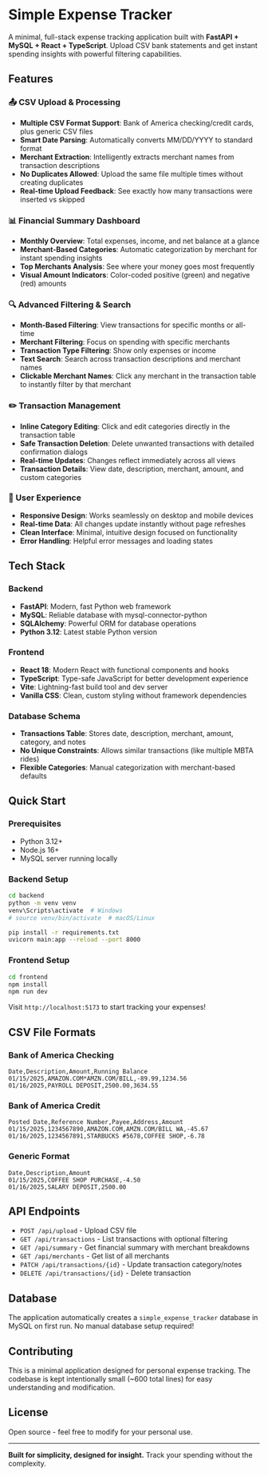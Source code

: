 # Simple Expense Tracker

A minimal, full-stack expense tracking application built with **FastAPI + MySQL + React + TypeScript**. Upload CSV bank statements and get instant spending insights with powerful filtering capabilities.

## Features

### 📤 CSV Upload & Processing
- **Multiple CSV Format Support**: Bank of America checking/credit cards, plus generic CSV files
- **Smart Date Parsing**: Automatically converts MM/DD/YYYY to standard format
- **Merchant Extraction**: Intelligently extracts merchant names from transaction descriptions
- **No Duplicates Allowed**: Upload the same file multiple times without creating duplicates
- **Real-time Upload Feedback**: See exactly how many transactions were inserted vs skipped

### 📊 Financial Summary Dashboard
- **Monthly Overview**: Total expenses, income, and net balance at a glance
- **Merchant-Based Categories**: Automatic categorization by merchant for instant spending insights
- **Top Merchants Analysis**: See where your money goes most frequently
- **Visual Amount Indicators**: Color-coded positive (green) and negative (red) amounts

### 🔍 Advanced Filtering & Search
- **Month-Based Filtering**: View transactions for specific months or all-time
- **Merchant Filtering**: Focus on spending with specific merchants
- **Transaction Type Filtering**: Show only expenses or income
- **Text Search**: Search across transaction descriptions and merchant names
- **Clickable Merchant Names**: Click any merchant in the transaction table to instantly filter by that merchant

### ✏️ Transaction Management
- **Inline Category Editing**: Click and edit categories directly in the transaction table
- **Safe Transaction Deletion**: Delete unwanted transactions with detailed confirmation dialogs
- **Real-time Updates**: Changes reflect immediately across all views
- **Transaction Details**: View date, description, merchant, amount, and custom categories

### 🎯 User Experience
- **Responsive Design**: Works seamlessly on desktop and mobile devices
- **Real-time Data**: All changes update instantly without page refreshes
- **Clean Interface**: Minimal, intuitive design focused on functionality
- **Error Handling**: Helpful error messages and loading states

## Tech Stack

### Backend
- **FastAPI**: Modern, fast Python web framework
- **MySQL**: Reliable database with mysql-connector-python
- **SQLAlchemy**: Powerful ORM for database operations
- **Python 3.12**: Latest stable Python version

### Frontend
- **React 18**: Modern React with functional components and hooks
- **TypeScript**: Type-safe JavaScript for better development experience
- **Vite**: Lightning-fast build tool and dev server
- **Vanilla CSS**: Clean, custom styling without framework dependencies

### Database Schema
- **Transactions Table**: Stores date, description, merchant, amount, category, and notes
- **No Unique Constraints**: Allows similar transactions (like multiple MBTA rides)
- **Flexible Categories**: Manual categorization with merchant-based defaults

## Quick Start

### Prerequisites
- Python 3.12+
- Node.js 16+
- MySQL server running locally

### Backend Setup
```bash
cd backend
python -m venv venv
venv\Scripts\activate  # Windows
# source venv/bin/activate  # macOS/Linux

pip install -r requirements.txt
uvicorn main:app --reload --port 8000
```

### Frontend Setup
```bash
cd frontend
npm install
npm run dev
```

Visit `http://localhost:5173` to start tracking your expenses!

## CSV File Formats

### Bank of America Checking
```csv
Date,Description,Amount,Running Balance
01/15/2025,AMAZON.COM*AMZN.COM/BILL,-89.99,1234.56
01/16/2025,PAYROLL DEPOSIT,2500.00,3634.55
```

### Bank of America Credit
```csv
Posted Date,Reference Number,Payee,Address,Amount
01/15/2025,1234567890,AMAZON.COM,AMZN.COM/BILL WA,-45.67
01/16/2025,1234567891,STARBUCKS #5678,COFFEE SHOP,-6.78
```

### Generic Format
```csv
Date,Description,Amount
01/15/2025,COFFEE SHOP PURCHASE,-4.50
01/16/2025,SALARY DEPOSIT,2500.00
```

## API Endpoints

- `POST /api/upload` - Upload CSV file
- `GET /api/transactions` - List transactions with optional filtering
- `GET /api/summary` - Get financial summary with merchant breakdowns
- `GET /api/merchants` - Get list of all merchants
- `PATCH /api/transactions/{id}` - Update transaction category/notes
- `DELETE /api/transactions/{id}` - Delete transaction

## Database

The application automatically creates a `simple_expense_tracker` database in MySQL on first run. No manual database setup required!

## Contributing

This is a minimal application designed for personal expense tracking. The codebase is kept intentionally small (~600 total lines) for easy understanding and modification.

## License

Open source - feel free to modify for your personal use.

---

**Built for simplicity, designed for insight.** Track your spending without the complexity.

